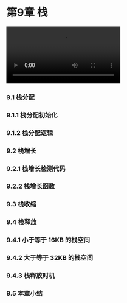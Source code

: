 # 第9章 栈
![](https://img.github.mailjob.net/book-go-runtime/9.0.mp4)
### 9.1 栈分配
### 9.1.1 栈分配初始化
### 9.1.2 栈分配逻辑
### 9.2 栈增长
### 9.2.1 栈增长检测代码
### 9.2.2 栈增长函数
### 9.3 栈收缩
### 9.4 栈释放
### 9.4.1 小于等于 16KB 的栈空间
### 9.4.2 大于等于 32KB 的栈空间
### 9.4.3 栈释放时机
### 9.5 本章小结